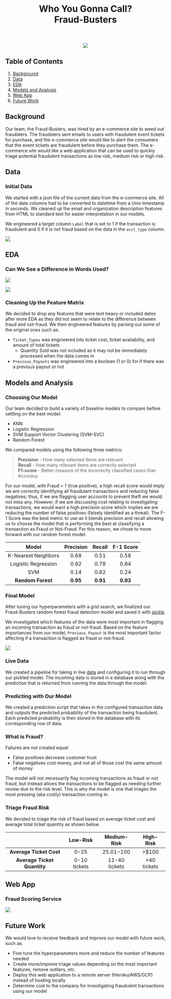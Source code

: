 <div align="center">  
<header>
    <h1>Who You Gonna Call?<br>
    Fraud-Busters</h1>
  </header>
<div align='left'>  

<div align="center"> 
<img src="images/Fraud-Busters.png" class="center">
<div align='left'> 


## Table of Contents
1. [Background](#background)
2. [Data](#data)
3. [EDA](#eda)
4. [Models and Analysis](#models-and-analysis)
5. [Web App](#web-app)
6. [Future Work](#future-work)

## Background

Our team, the Fraud-Busters, was hired by an e-commerce site to weed out fraudsters. The fraudsters sent emails to users with fraudulent event tickets for purchase, and the e-commerce site would like to alert the consumers that the event tickets are fraudulent before they purchase them. The e-commerce site would like a web application that can be used to quickly triage potential fraudulent transactions as low risk, medium risk or high risk.   


## Data  

### Initial Data
We started with a json file of the current data from the e-commerce site. All of the date columns had to be converted to datetime from a Unix timestamp in seconds. We cleaned up the email and organization description features from HTML to standard text for easier interpretation in our models.  

We engineered a target column ```Label``` that is set to 1 if the transaction is fraudulent and 0 if it is not fraud based on the data in the ```acct_type``` column. 

![](images/num_fraud.svg)

## EDA


### Can We See a Difference in Words Used?

![](images/notfraud_words.svg)  

![](images/fraud_words.svg)  

### Cleaning Up the Feature Matrix

We decided to drop any features that were text heavy or included dates after more EDA as they did not seem to relate to the difference between fraud and not-fraud. We then engineered features by parsing out some of the original ones such as:
-  ```Ticket_Types``` was engineered into ticket cost, ticket availability, and amount of total tickets
    - Quantity Sold was not included as it may not be immediately processed when the data comes in
-  ```Previous_Payouts``` was engineered into a boolean (1 or 0) for if there was a previous payout or not

## Models and Analysis

### Choosing Our Model
Our team decided to build a variety of baseline models to compare before settling on the best model:
- KNN
- Logistic Regression
- SVM Support Vector Clustering (SVM-SVC)
- Random Forest

We compared models using the following three metrics:
> **Precision** - How many selected items are relevant  
> **Recall** - How many relevant items are correctly selected  
> **F1-score** - Better measure of the incorrectly classified cases than Accuracy

For our model, with Fraud = 1 (true positive), a high recall score would imply we are correctly identifying all fraudulant transactions and reducing false negatives; thus, if we are flagging user accounts to prevent theft we would not miss any. However, if we are discussing cost relating to investigating transactions, we would want a high precision score which implies we are reducing the number of false positives (falsely identified as a threat). The F-1 Score was the best metric to use as it blends precision and recall allowing us to choose the model that is performing the best at classifying a transaction as Fraud or Not-Fraud. For this reason, we chose to move forward with our random forest model. 

<div align="center">   

| **Model** | **Precision** |  **Recall** | **F-1 Score** |  
| :------: | :--------: | :-------: | :---------: |  
|K-Nearest Neighbors | 0.68 | 0.51 | 0.58 |  
| Logistic Regression | 0.92 | 0.78 |  0.84 |  
| SVM | 0.14| 0.82| 0.24 |  
|**Random Forest** | **0.95** | **0.91** |**0.93** |   

<div align='left'>  


### Final Model

After tuning our hyperparameters with a grid search, we finalized our Fraud-Busters random forest fraud detection model and saved it with [pickle](src/bestRTModel.pkl). 

We investigated which features of the data were most important in flagging an incoming transaction as fraud or not-fraud. Based on the feature importances from our model, ```Previous_Payout``` is the most important factor affecting if a transaction is flagged as fraud or not-fraud. 

![](images/rf_featureimportance.svg)
### Live Data
We created a pipeline for taking in live [data](http://galvanize-case-study-on-fraud.herokuapp.com/data_point) and configuring it to run through our pickled model. The incoming data is stored in a database along with the prediction that is returned from running the data through the model. 

### Predicting with Our Model

We created a prediction script that takes in the configured transaction data and outputs the predicted probability of the transaction being fraudulent. Each predicted probability is then stored in the database with its corresponding row of data.

### What is Fraud?  

Failures are not created equal:
-  False positives decrease customer trust
-  False negatives cost money, and not all of those cost the same amount of money

The model will not necessarily flag incoming transactions as fraud or not fraud, but instead allows the transactions to be flagged as needing further review due to the risk level. This is why the model is one that triages the most pressing (aka costly) transaction coming in.

### Triage Fraud Risk

We decided to triage the risk of fraud based on average ticket cost and average total ticket quantity as shown below. 

<div align="center">    

|     | **Low-Risk** | **Medium-Risk** | **High-Risk**|  
|:----:|:------:|:------:|:-----:|  
|**Average Ticket Cost** |  $0-$25| $25.01-$100 | >$100 |  
|**Average Ticket Quantity** | 0-10 tickets | 11-40 tickets | >40 tickets|  

<div align='left'>  

## Web App

### Fraud Scoring Service

![](images/risk_assessment.png)

## Future Work

We would love to receive feedback and improve our model with future work, such as:
- Fine tune the hyperparameters more and reduce the number of features needed
- Create more/improve triage values depending on the most important features, remove outliers, etc.
- Deploy this web application to a remote server (Heroku/AWS/GCP) instead of hosting locally
- Determine cost to the company for investigating fraudulent transactions using our model



